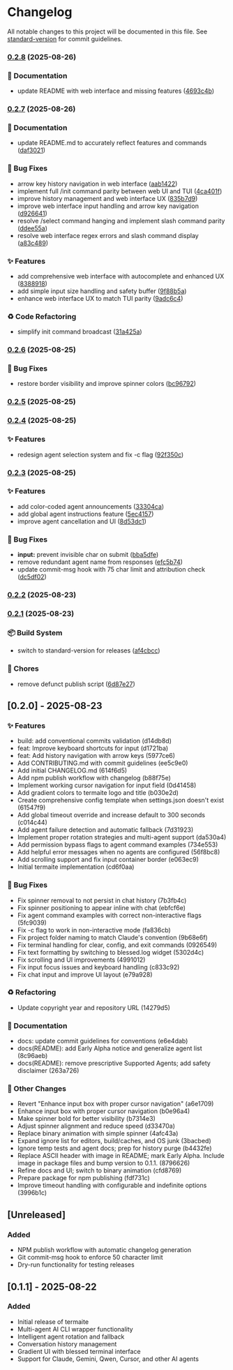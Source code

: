 # Changelog

All notable changes to this project will be documented in this file. See [standard-version](https://github.com/conventional-changelog/standard-version) for commit guidelines.

### [0.2.8](https://github.com/Daxiongmao87/termaite/compare/v0.2.7...v0.2.8) (2025-08-26)


### 📝 Documentation

* update README with web interface and missing features ([4693c4b](https://github.com/Daxiongmao87/termaite/commit/4693c4b9eaca7fffb95f90d60a3e230cd233be7d))

### [0.2.7](https://github.com/Daxiongmao87/termaite/compare/v0.2.6...v0.2.7) (2025-08-26)


### 📝 Documentation

* update README.md to accurately reflect features and commands ([daf3021](https://github.com/Daxiongmao87/termaite/commit/daf302142f587a19f53995245625442e77384ea1))


### 🐛 Bug Fixes

* arrow key history navigation in web interface ([aab1422](https://github.com/Daxiongmao87/termaite/commit/aab1422d140229eca69f904fd71e90d64d318fb2))
* implement full /init command parity between web UI and TUI ([4ca401f](https://github.com/Daxiongmao87/termaite/commit/4ca401f06ebaa5a7457b72c105d17ab53c4700fc))
* improve history management and web interface UX ([835b7d9](https://github.com/Daxiongmao87/termaite/commit/835b7d9d8f9217cd82092cf6018feaac22c634e4))
* improve web interface input handling and arrow key navigation ([d926641](https://github.com/Daxiongmao87/termaite/commit/d9266417bf769dc2c1de2898b60e5b39e5300f8b))
* resolve /select command hanging and implement slash command parity ([ddee55a](https://github.com/Daxiongmao87/termaite/commit/ddee55ab4d67eb1ae390d0a2ed11607637e5ebfd))
* resolve web interface regex errors and slash command display ([a83c489](https://github.com/Daxiongmao87/termaite/commit/a83c48926c85ee6b3f4cdcb0c29174ed99e1d7c1))


### ✨ Features

* add comprehensive web interface with autocomplete and enhanced UX ([8388918](https://github.com/Daxiongmao87/termaite/commit/8388918f44ba53da1d49668e8147f3cf0b1d6f74))
* add simple input size handling and safety buffer ([9f88b5a](https://github.com/Daxiongmao87/termaite/commit/9f88b5a03d0f424cad4db5c7a05fc74dd30c671a))
* enhance web interface UX to match TUI parity ([9adc6c4](https://github.com/Daxiongmao87/termaite/commit/9adc6c414b709b950a3406999c7c204efef6110d))


### ♻️ Code Refactoring

* simplify init command broadcast ([31a425a](https://github.com/Daxiongmao87/termaite/commit/31a425ab9d5066c4fb9a5784f6c9281a0fc0d8ae))

### [0.2.6](https://github.com/Daxiongmao87/termaite/compare/v0.2.5...v0.2.6) (2025-08-25)


### 🐛 Bug Fixes

* restore border visibility and improve spinner colors ([bc96792](https://github.com/Daxiongmao87/termaite/commit/bc9679210d0d01457836b7fa97b3c3e20753d73c))

### [0.2.5](https://github.com/Daxiongmao87/termaite/compare/v0.2.4...v0.2.5) (2025-08-25)

### [0.2.4](https://github.com/Daxiongmao87/termaite/compare/v0.2.3...v0.2.4) (2025-08-25)


### ✨ Features

* redesign agent selection system and fix -c flag ([92f350c](https://github.com/Daxiongmao87/termaite/commit/92f350cb275141a36a2f06d419886b2e2413945f))

### [0.2.3](https://github.com/Daxiongmao87/termaite/compare/v0.2.2...v0.2.3) (2025-08-25)


### ✨ Features

* add color-coded agent announcements ([33304ca](https://github.com/Daxiongmao87/termaite/commit/33304cad93aa166e1a994edf782da84dbe411ba3))
* add global agent instructions feature ([5ec4157](https://github.com/Daxiongmao87/termaite/commit/5ec415756eda7a65b7575c5994cec769c2bfb477))
* improve agent cancellation and UI ([8d53dc1](https://github.com/Daxiongmao87/termaite/commit/8d53dc1169a2caee451fd9ae22de476c9150a53f))


### 🐛 Bug Fixes

* **input:** prevent invisible char on submit ([bba5dfe](https://github.com/Daxiongmao87/termaite/commit/bba5dfef4654e8b7bf508e26b39f1d541b1dd378))
* remove redundant agent name from responses ([efc5b74](https://github.com/Daxiongmao87/termaite/commit/efc5b741ed24f144ae0bc684f34a396c0c71c297))
* update commit-msg hook with 75 char limit and attribution check ([dc5df02](https://github.com/Daxiongmao87/termaite/commit/dc5df02ae3edc96e737f3adb3a1e77ec46c83713))

### [0.2.2](https://github.com/Daxiongmao87/termaite/compare/v0.2.1...v0.2.2) (2025-08-23)

### [0.2.1](https://github.com/Daxiongmao87/termaite/compare/v0.2.0...v0.2.1) (2025-08-23)


### 📦 Build System

* switch to standard-version for releases ([af4cbcc](https://github.com/Daxiongmao87/termaite/commit/af4cbccff9f43f12aacb0876a0e6910fd07bcfcf))


### 🔧 Chores

* remove defunct publish script ([6d87e27](https://github.com/Daxiongmao87/termaite/commit/6d87e27f27b3a07e060d941d9084ec2c68696b74))

## [0.2.0] - 2025-08-23

### ✨ Features

- build: add conventional commits validation (d14db8d)
- feat: Improve keyboard shortcuts for input (d1721ba)
- feat: Add history navigation with arrow keys (5977ce6)
- Add CONTRIBUTING.md with commit guidelines (ee5c9e0)
- Add initial CHANGELOG.md (614f6d5)
- Add npm publish workflow with changelog (b88f75e)
- Implement working cursor navigation for input field (0d41458)
- Add gradient colors to termaite logo and title (b030e2d)
- Create comprehensive config template when settings.json doesn't exist (61547f9)
- Add global timeout override and increase default to 300 seconds (c014c44)
- Add agent failure detection and automatic fallback (7d31923)
- Implement proper rotation strategies and multi-agent support (da530a4)
- Add permission bypass flags to agent command examples (734e553)
- Add helpful error messages when no agents are configured (56f8bc8)
- Add scrolling support and fix input container border (e063ec9)
- Initial termaite implementation (cd6f0aa)

### 🐛 Bug Fixes

- Fix spinner removal to not persist in chat history (7b3fb4c)
- Fix spinner positioning to appear inline with chat (ebfcf6e)
- Fix agent command examples with correct non-interactive flags (5fc9039)
- Fix -c flag to work in non-interactive mode (fa836cb)
- Fix project folder naming to match Claude's convention (9b68e6f)
- Fix terminal handling for clear, config, and exit commands (0926549)
- Fix text formatting by switching to blessed.log widget (5302d4c)
- Fix scrolling and UI improvements (4991012)
- Fix input focus issues and keyboard handling (c833c92)
- Fix chat input and improve UI layout (e79a928)

### ♻️ Refactoring

- Update copyright year and repository URL (14279d5)

### 📝 Documentation

- docs: update commit guidelines for conventions (e6e4dab)
- docs(README): add Early Alpha notice and generalize agent list (8c96aeb)
- docs(README): remove prescriptive Supported Agents; add safety disclaimer (263a726)

### 🔧 Other Changes

- Revert "Enhance input box with proper cursor navigation" (a6e1709)
- Enhance input box with proper cursor navigation (b0e96a4)
- Make spinner bold for better visibility (b7314e3)
- Adjust spinner alignment and reduce speed (d33470a)
- Replace binary animation with simple spinner (4afc43a)
- Expand ignore list for editors, build/caches, and OS junk (3bacbed)
- Ignore temp tests and agent docs; prep for history purge (b4432fe)
- Replace ASCII header with image in README; mark Early Alpha. Include image in package files and bump version to 0.1.1. (8796626)
- Refine docs and UI; switch to binary animation (cfd8769)
- Prepare package for npm publishing (fdf731c)
- Improve timeout handling with configurable and indefinite options (3996b1c)


## [Unreleased]

### Added
- NPM publish workflow with automatic changelog generation
- Git commit-msg hook to enforce 50 character limit
- Dry-run functionality for testing releases

## [0.1.1] - 2025-08-22

### Added
- Initial release of termaite
- Multi-agent AI CLI wrapper functionality
- Intelligent agent rotation and fallback
- Conversation history management
- Gradient UI with blessed terminal interface
- Support for Claude, Gemini, Qwen, Cursor, and other AI agents